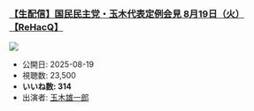 ### [【生配信】国民民主党・玉木代表定例会見 8月19日（火）【ReHacQ】](https://www.youtube.com/watch?v=q7IafgZJ_ic)
[![](https://img.youtube.com/vi/q7IafgZJ_ic/sddefault.jpg)](https://www.youtube.com/watch?v=q7IafgZJ_ic)
-   公開日: 2025-08-19
-   視聴数: 23,500
-   **いいね数: 314**
-   出演者: [玉木雄一郎](/rehacq_fan/people/玉木雄一郎 "wikilink")
